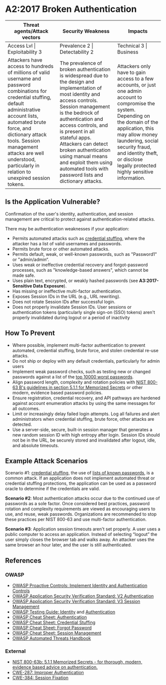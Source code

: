 # A2:2017 Broken Authentication

| Threat agents/Attack vectors | Security Weakness           | Impacts               |
| -- | -- | -- |
| Access Lvl \| Exploitability 3 | Prevalence 2 \| Detectability 2 | Technical 3 \| Business |
| Attackers have access to hundreds of millions of valid username and password combinations for credential stuffing, default administrative account lists, automated brute force, and dictionary attack tools. Session management attacks are well understood, particularly in relation to unexpired session tokens. | The prevalence of broken authentication is widespread due to the design and implementation of most identity and access controls. Session management is the bedrock of authentication and access controls, and is present in all stateful apps. Attackers can detect broken authentication using manual means and exploit them using automated tools with password lists and dictionary attacks. | Attackers only have to gain access to a few accounts, or just one admin account to compromise the system. Depending on the domain of the application, this may allow money laundering, social security fraud, and identity theft, or disclose legally protected highly sensitive information. |

## Is the Application Vulnerable?

Confirmation of the user's identity, authentication, and session management are critical to protect against authentication-related attacks.

There may be authentication weaknesses if your application:

* Permits automated attacks such as [credential stuffing](https://www.owasp.org/index.php/Credential_stuffing), where the attacker has a list of valid usernames and passwords.
* Permits brute force or other automated attacks.
* Permits default, weak, or well-known passwords, such as "Password1" or "admin/admin“.
* Uses weak or ineffective credential recovery and forgot-password processes, such as "knowledge-based answers", which cannot be made safe.
* Uses plain text, encrypted, or weakly hashed passwords (see **A3:2017-Sensitive Data Exposure**).
* Has missing or ineffective multi-factor authentication.
* Exposes Session IDs in the URL (e.g., URL rewriting).
* Does not rotate Session IDs after successful login.
* Does not properly invalidate Session IDs. User sessions or authentication tokens (particularly single sign-on (SSO) tokens) aren't properly invalidated during logout or a period of inactivity

## How To Prevent

* Where possible, implement multi-factor authentication to prevent automated, credential stuffing, brute force, and stolen credential re-use attacks. 
* Do not ship or deploy with any default credentials, particularly for admin users
* Implement weak password checks, such as testing new or changed passwords against a list of the [top 10000 worst passwords](https://github.com/danielmiessler/SecLists/tree/master/Passwords).
* Align password length, complexity and rotation policies with [NIST 800-63 B's guidelines in section 5.1.1 for Memorized Secrets](https://pages.nist.gov/800-63-3/sp800-63b.html#memsecret) or other modern, evidence based password policies.
* Ensure registration, credential recovery, and API pathways are hardened against account enumeration attacks by using the same messages for all outcomes.
* Limit or increasingly delay failed login attempts. Log all failures and alert administrators when credential stuffing, brute force, other attacks are detected.
* Use a server-side, secure, built-in session manager that generates a new random session ID with high entropy after login. Session IDs should not be in the URL, be securely stored and invalidated after logout, idle, and absolute timeouts.

## Example Attack Scenarios

Scenario #1: [credential stuffing](https://www.owasp.org/index.php/Credential_stuffing), the use of [lists of known passwords](https://github.com/danielmiessler/SecLists), is a common attack. If an application does not implement automated threat or credential stuffing protections, the application can be used as a password oracle to determine if the credentials are valid.

**Scenario #2**: Most authentication attacks occur due to the continued use of passwords as a sole factor. Once considered best practices, password rotation and complexity requirements are viewed as encouraging users to use, and reuse, weak passwords. Organizations are recommended to stop these practices per NIST 800-63 and use multi-factor authentication.

**Scenario #3**: Application session timeouts aren't set properly. A user uses a public computer to access an application. Instead of selecting “logout” the user simply closes the browser tab and walks away. An attacker uses the same browser an hour later, and the user is still authenticated.

## References

### OWASP

* [OWASP Proactive Controls: Implement Identity and Authentication Controls](https://www.owasp.org/index.php/OWASP_Proactive_Controls#5:_Implement_Identity_and_Authentication_Controls)
* [OWASP Application Security Verification Standard: V2 Authentication](https://www.owasp.org/index.php/ASVS_V2_Authentication)
* [OWASP Application Security Verification Standard: V3 Session Management](https://www.owasp.org/index.php/ASVS_V3_Session_Management)
* [OWASP Testing Guide: Identity](https://www.owasp.org/index.php/Testing_Identity_Management)
 and [Authentication](https://www.owasp.org/index.php/Testing_for_authentication)
* [OWASP Cheat Sheet: Authentication](https://www.owasp.org/index.php/Authentication_Cheat_Sheet)
* [OWASP Cheat Sheet: Credential Stuffing](https://www.owasp.org/index.php/Credential_Stuffing_Prevention_Cheat_Sheet)
* [OWASP Cheat Sheet: Forgot Password](https://www.owasp.org/index.php/Forgot_Password_Cheat_Sheet)
* [OWASP Cheat Sheet: Session Management](https://www.owasp.org/index.php/Session_Management_Cheat_Sheet)
* [OWASP Automated Threats Handbook](https://www.owasp.org/index.php/OWASP_Automated_Threats_to_Web_Applications)

### External

* [NIST 800-63b: 5.1.1 Memorized Secrets - for thorough, modern, evidence based advice on authentication.](https://pages.nist.gov/800-63-3/sp800-63b.html#memsecret)
* [CWE-287: Improper Authentication](https://cwe.mitre.org/data/definitions/287.html)
* [CWE-384: Session Fixation](https://cwe.mitre.org/data/definitions/384.html)

